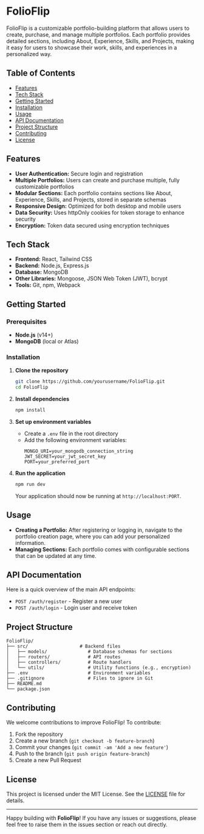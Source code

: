 
# FolioFlip

FolioFlip is a customizable portfolio-building platform that allows users to create, purchase, and manage multiple portfolios. Each portfolio provides detailed sections, including About, Experience, Skills, and Projects, making it easy for users to showcase their work, skills, and experiences in a personalized way.

## Table of Contents
- [Features](#features)
- [Tech Stack](#tech-stack)
- [Getting Started](#getting-started)
- [Installation](#installation)
- [Usage](#usage)
- [API Documentation](#api-documentation)
- [Project Structure](#project-structure)
- [Contributing](#contributing)
- [License](#license)

## Features
- **User Authentication:** Secure login and registration
- **Multiple Portfolios:** Users can create and purchase multiple, fully customizable portfolios
- **Modular Sections:** Each portfolio contains sections like About, Experience, Skills, and Projects, stored in separate schemas
- **Responsive Design:** Optimized for both desktop and mobile users
- **Data Security:** Uses httpOnly cookies for token storage to enhance security
- **Encryption:** Token data secured using encryption techniques

## Tech Stack
- **Frontend:** React, Tailwind CSS
- **Backend:** Node.js, Express.js
- **Database:** MongoDB
- **Other Libraries:** Mongoose, JSON Web Token (JWT), bcrypt
- **Tools:** Git, npm, Webpack

## Getting Started
### Prerequisites
- **Node.js** (v14+)
- **MongoDB** (local or Atlas)

### Installation
1. **Clone the repository**
   ```bash
   git clone https://github.com/yourusername/FolioFlip.git
   cd FolioFlip
   ```

2. **Install dependencies**
   ```bash
   npm install
   ```

3. **Set up environment variables**
   - Create a `.env` file in the root directory
   - Add the following environment variables:
     ```plaintext
     MONGO_URI=your_mongodb_connection_string
     JWT_SECRET=your_jwt_secret_key
     PORT=your_preferred_port
     ```

4. **Run the application**
   ```bash
   npm run dev
   ```

   Your application should now be running at `http://localhost:PORT`.

## Usage
- **Creating a Portfolio:** After registering or logging in, navigate to the portfolio creation page, where you can add your personalized information.
- **Managing Sections:** Each portfolio comes with configurable sections that can be updated at any time.

## API Documentation
Here is a quick overview of the main API endpoints:
- `POST /auth/register` - Register a new user
- `POST /auth/login` - Login user and receive token

## Project Structure
```plaintext
FolioFlip/
├── src/                   # Backend files
│   ├── models/               # Database schemas for sections
│   ├── routers/              # API routes
│   ├── controllers/          # Route handlers
│   └── utils/                # Utility functions (e.g., encryption)
├── .env                      # Environment variables
├── .gitignore                # Files to ignore in Git
├── README.md
└── package.json
```

## Contributing
We welcome contributions to improve FolioFlip! To contribute:
1. Fork the repository
2. Create a new branch (`git checkout -b feature-branch`)
3. Commit your changes (`git commit -am 'Add a new feature'`)
4. Push to the branch (`git push origin feature-branch`)
5. Create a new Pull Request

## License
This project is licensed under the MIT License. See the [LICENSE](LICENSE) file for details.

---

Happy building with **FolioFlip**! If you have any issues or suggestions, please feel free to raise them in the issues section or reach out directly.
